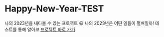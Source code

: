 # Happy-New-Year-TEST
나의 2023년을 내다볼 수 있는 프로젝트
😃 나의 2023년은 어떤 일들이 펼쳐질까! 테스트를 통해 알아보 
<a href="https://amisu1203.github.io/Happy-New-Year-TEST/">프로젝트 바로 가기</a>
